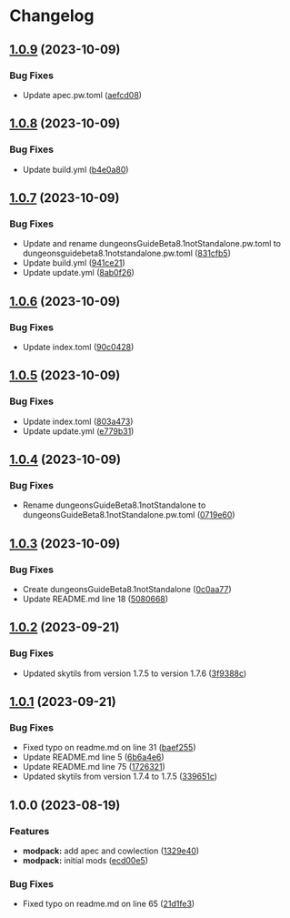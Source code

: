 # Changelog

## [1.0.9](https://github.com/mrkeww/all-skyblock/compare/v1.0.8...v1.0.9) (2023-10-09)


### Bug Fixes

* Update apec.pw.toml ([aefcd08](https://github.com/mrkeww/all-skyblock/commit/aefcd0840f301e93dae1db7ec2ccbc0f29fb39be))

## [1.0.8](https://github.com/mrkeww/all-skyblock/compare/v1.0.7...v1.0.8) (2023-10-09)


### Bug Fixes

* Update build.yml ([b4e0a80](https://github.com/mrkeww/all-skyblock/commit/b4e0a80ad6a6ed68e610072a75260671ee5c5b4c))

## [1.0.7](https://github.com/mrkeww/all-skyblock/compare/v1.0.6...v1.0.7) (2023-10-09)


### Bug Fixes

* Update and rename dungeonsGuideBeta8.1notStandalone.pw.toml to dungeonsguidebeta8.1notstandalone.pw.toml ([831cfb5](https://github.com/mrkeww/all-skyblock/commit/831cfb5365acd09d59966c58030c32ae844c26ed))
* Update build.yml ([941ce21](https://github.com/mrkeww/all-skyblock/commit/941ce210afe0b9bdca4078cd012cd3e89fcc8857))
* Update update.yml ([8ab0f26](https://github.com/mrkeww/all-skyblock/commit/8ab0f26c243f87454817bb1c29c53b1061fb6e00))

## [1.0.6](https://github.com/mrkeww/all-skyblock/compare/v1.0.5...v1.0.6) (2023-10-09)


### Bug Fixes

* Update index.toml ([90c0428](https://github.com/mrkeww/all-skyblock/commit/90c042863e70450a8d6d65661585603a77f46ee4))

## [1.0.5](https://github.com/mrkeww/all-skyblock/compare/v1.0.4...v1.0.5) (2023-10-09)


### Bug Fixes

* Update index.toml ([803a473](https://github.com/mrkeww/all-skyblock/commit/803a4730284718fa475f368bd2691eeedd126143))
* Update update.yml ([e779b31](https://github.com/mrkeww/all-skyblock/commit/e779b311d554cfb29ade99b12a273a12b88c626d))

## [1.0.4](https://github.com/mrkeww/all-skyblock/compare/v1.0.3...v1.0.4) (2023-10-09)


### Bug Fixes

* Rename dungeonsGuideBeta8.1notStandalone to dungeonsGuideBeta8.1notStandalone.pw.toml ([0719e60](https://github.com/mrkeww/all-skyblock/commit/0719e6043ee46b4dfcd11d4e9de9d110ad0a8b82))

## [1.0.3](https://github.com/mrkeww/all-skyblock/compare/v1.0.2...v1.0.3) (2023-10-09)


### Bug Fixes

* Create dungeonsGuideBeta8.1notStandalone ([0c0aa77](https://github.com/mrkeww/all-skyblock/commit/0c0aa77e7b044c5bc5b27807bc22719b1197583d))
* Update README.md line 18 ([5080668](https://github.com/mrkeww/all-skyblock/commit/5080668120307d049ece1def32b7da6cb42292c5))

## [1.0.2](https://github.com/mrkeww/all-skyblock/compare/v1.0.1...v1.0.2) (2023-09-21)


### Bug Fixes

* Updated skytils from version 1.7.5 to version 1.7.6 ([3f9388c](https://github.com/mrkeww/all-skyblock/commit/3f9388c73ebc821e12eb6c7f6cd2cbd568d42772))

## [1.0.1](https://github.com/mrkeww/all-skyblock/compare/v1.0.0...v1.0.1) (2023-09-21)


### Bug Fixes

* Fixed typo on readme.md on line 31 ([baef255](https://github.com/mrkeww/all-skyblock/commit/baef2554b31e6462a6c90c1776f2d6009617a101))
* Update README.md line 5 ([6b6a4e6](https://github.com/mrkeww/all-skyblock/commit/6b6a4e6c42a0c91699da417d9df5830653ea7c94))
* Update README.md line 75 ([1726321](https://github.com/mrkeww/all-skyblock/commit/1726321daeb41b7578bb6cfe514e2f25c6176a74))
* Updated skytils from version 1.7.4 to 1.7.5 ([339651c](https://github.com/mrkeww/all-skyblock/commit/339651c82b74689e5e88d1843c4494890eb1ff3c))

## 1.0.0 (2023-08-19)


### Features

* **modpack:** add apec and cowlection ([1329e40](https://github.com/jh-devv/all-skyblock/commit/1329e40968fdefe5bb136ead7c0366149487fba4))
* **modpack:** initial mods ([ecd00e5](https://github.com/jh-devv/all-skyblock/commit/ecd00e54c6bb57ed2936321fb1993b692a3d01c0))


### Bug Fixes

* Fixed typo on readme.md on line 65 ([21d1fe3](https://github.com/jh-devv/all-skyblock/commit/21d1fe30790156ef2fe885143611b2ba62fa79cb))

